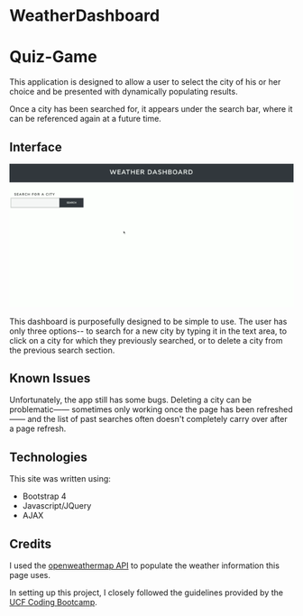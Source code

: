 # WeatherDashboard

# Quiz-Game

This application is designed to allow a user to select the city of his or her choice and be presented with dynamically populating results.

Once a city has been searched for, it appears under the search bar, where it can be referenced again at a future time.

## Interface

![UI for the weather dashboard](assets/Images/Document.gif "UI for weather dashboard")

This dashboard is purposefully designed to be simple to use. The user has only three options-- to search for a new city by typing it in the text area, to click on a city for which they previously searched, or to delete a city from the previous search section.


## Known Issues
Unfortunately, the app still has some bugs. Deleting a city can be problematic—— sometimes only working once the page has been refreshed—— and the list of past searches often doesn't completely carry over after a page refresh.

## Technologies

This site was written using:

* Bootstrap 4
* Javascript/JQuery
* AJAX

## Credits

I used the [openweathermap API](https://openweathermap.org/api) to populate the weather information this page uses.

In setting up this project, I closely followed the guidelines provided by the [UCF Coding Bootcamp](https://github.com/UCF-Coding-Boot-Camp/UCF-ORL-FSF-FT-11-2019-U-C).
